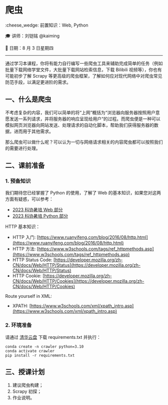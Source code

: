 # 爬虫

:cheese_wedge: 前置知识：Web, Python

:mortar_board: 讲师：刘铠铭 @kaiming

:date: 日期：8 月 3 日星期四

---

通过学习本课程，你将有能力自行编写一些爬虫工具来辅助完成简单的任务（例如批量下载网络学堂文件，大批量下载网站检索信息，下载 Bilibili 视频等），你也有可能初步了解 Scrapy 等更高级的爬虫框架，了解如何应对现代网络中对爬虫常见防范手段，以满足更进阶的需求。

## 一、什么是爬虫

不考虑复杂的内容，我们可以简单的将“上网”概括为“浏览器向服务器按照用户意愿发送一系列请求，并将服务器的响应呈现给用户“的过程。而爬虫便是一种可以模拟网页浏览器向网站发送、处理请求的自动化脚本，帮助我们获得服务器的数据，进而用于其他需求。

那么爬虫可以做什么呢？可以认为一切与网络请求相关的内容爬虫都可以按照我们的需要进行处理。

## 二、课前准备

### 1. 预备知识

我们期待您已经掌握了 Python 的使用，了解了 Web 的基本知识，如果您对这两方面有疑惑，可以参考：
- [2023 科协暑培 Web 部分](https://summer23.net9.org/basic/web/)
- [2023 科协暑培 Python 部分](https://summer23.net9.org/basic/python/)

HTTP 基本知识：
- HTTP 入门: [https://www.ruanyifeng.com/blog/2016/08/http.html](https://www.ruanyifeng.com/blog/2016/08/http.html)
- HTTP 方法: [https://www.w3schools.com/tags/ref_httpmethods.asp](https://www.w3schools.com/tags/ref_httpmethods.asp)
- HTTP Status Code: [https://developer.mozilla.org/zh-CN/docs/Web/HTTP/Status](https://developer.mozilla.org/zh-CN/docs/Web/HTTP/Status)
- HTTP Cookie: [https://developer.mozilla.org/zh-CN/docs/Web/HTTP/Cookies](https://developer.mozilla.org/zh-CN/docs/Web/HTTP/Cookies)

Route yourself in XML:
- XPATH: [https://www.w3schools.com/xml/xpath_intro.asp](https://www.w3schools.com/xml/xpath_intro.asp)

### 2. 环境准备

请通过 [清华云盘](https://cloud.tsinghua.edu.cn/f/59a49e6c2eaa4d0fb8c3/?dl=1) 下载 requirements.txt 并执行：

```shell
conda create -n crawler python=3.10
conda activate crawler
pip install -r requirements.txt
```

## 三、授课计划

1. 建议爬虫构建；
2. Scrapy 初探；
3. 作业说明。